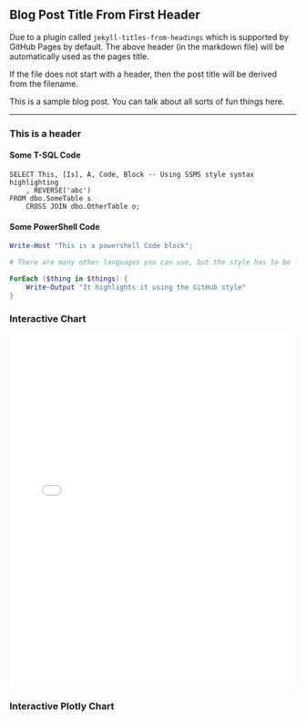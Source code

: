 ## Blog Post Title From First Header

Due to a plugin called `jekyll-titles-from-headings` which is supported by GitHub Pages by default. The above header (in the markdown file) will be automatically used as the pages title.

If the file does not start with a header, then the post title will be derived from the filename.

This is a sample blog post. You can talk about all sorts of fun things here.

---

### This is a header

#### Some T-SQL Code

```tsql
SELECT This, [Is], A, Code, Block -- Using SSMS style syntax highlighting
    , REVERSE('abc')
FROM dbo.SomeTable s
    CROSS JOIN dbo.OtherTable o;
```

#### Some PowerShell Code

```powershell
Write-Host "This is a powershell Code block";

# There are many other languages you can use, but the style has to be loaded first

ForEach ($thing in $things) {
    Write-Output "It highlights it using the GitHub style"
}
```
### Interactive Chart

<iframe src="/assets/chart.html" width="100%" height="620" frameborder="0"></iframe>

### Interactive Plotly Chart

<div id="my-chart" style="width: 100%; height: 500px;"></div>

<script src="https://cdn.plot.ly/plotly-latest.min.js"></script>
<script>
  const dates = [];
  const values = [];
  const startDate = new Date("2023-01-01");

  for (let i = 0; i < 90; i++) {
    const date = new Date(startDate);
    date.setDate(startDate.getDate() + i);
    dates.push(date.toISOString().split('T')[0]);
    values.push(Math.floor(Math.random() * 100));
  }

  const trace = {
    x: dates,
    y: values,
    type: 'bar',
    marker: { color: 'steelblue' }
  };

  const layout = {
    title: "Time Series Bar Chart with Zoom",
    xaxis: {
      rangeselector: {
        buttons: [
          { count: 7, label: '1w', step: 'day', stepmode: 'backward' },
          { count: 1, label: '1m', step: 'month', stepmode: 'backward' },
          { step: 'all' }
        ]
      },
      rangeslider: { visible: true },
      type: 'date'
    },
    yaxis: { title: "Random Value" }
  };

  Plotly.newPlot('my-chart', [trace], layout);
</script>

